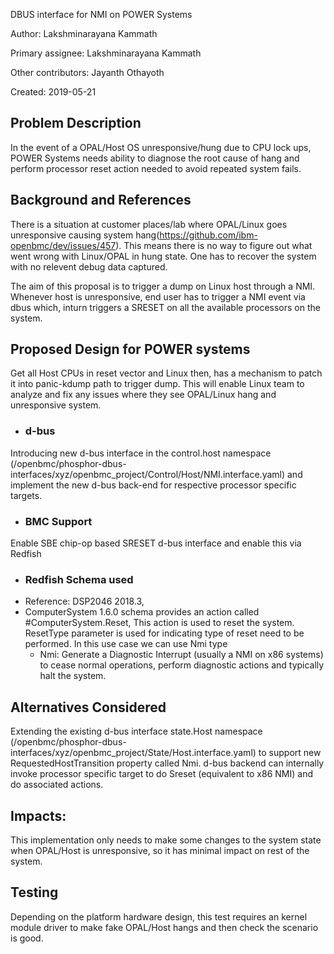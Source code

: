 DBUS interface for NMI on POWER Systems

Author: Lakshminarayana Kammath

Primary assignee: Lakshminarayana Kammath

Other contributors: Jayanth Othayoth

Created: 2019-05-21


## Problem Description
In the event of a OPAL/Host OS unresponsive/hung due to CPU lock ups,
POWER Systems needs ability to diagnose the root cause of hang and perform
processor reset action needed to avoid repeated system fails.


## Background and References
There is a situation at customer places/lab where OPAL/Linux goes unresponsive
causing system hang(https://github.com/ibm-openbmc/dev/issues/457).
This means there is no way to figure out what went wrong with Linux/OPAL in
hung state. One has to recover the system with no relevent debug data captured.

The aim of this proposal is to trigger a dump on Linux host through a NMI.
Whenever host is unresponsive, end user has to trigger a NMI event via dbus
which, inturn triggers a SRESET on all the available processors on the system.


## Proposed Design for POWER systems
Get all Host CPUs in reset vector and Linux then, has a mechanism to patch it
into panic-kdump path to trigger dump. This will enable Linux team to analyze
and fix any issues where they see OPAL/Linux hang and unresponsive system.

* ### d-bus
Introducing new d-bus interface in the control.host namespace
(/openbmc/phosphor-dbus-interfaces/xyz/openbmc_project/Control/Host/NMI.interface.yaml)
and implement the new d-bus back-end for respective  processor specific targets.

* ### BMC Support
Enable SBE chip-op based SRESET d-bus interface and enable this via Redfish

* ### Redfish Schema used
* Reference: DSP2046 2018.3,
* ComputerSystem 1.6.0 schema provides an action called #ComputerSystem.Reset,
  This action is used to reset the system. ResetType parameter is used for
  indicating type of reset need to be performed. In this use case we can use Nmi type
    * Nmi: Generate a Diagnostic Interrupt (usually a NMI on x86 systems)
     to cease normal operations, perform diagnostic actions and typically
     halt the system.


## Alternatives Considered
Extending  the existing  d-bus interface state.Host namespace
(/openbmc/phosphor-dbus-interfaces/xyz/openbmc_project/State/Host.interface.yaml)
to support new RequestedHostTransition property called Nmi.
d-bus backend can internally invoke processor specific target to do Sreset
(equivalent to x86 NMI) and do associated actions.

## Impacts:
This implementation only needs to make some changes to the system state
when OPAL/Host is unresponsive, so it has minimal impact on rest of the system.

## Testing
Depending on the platform hardware design, this test requires an kernel module
driver to make fake OPAL/Host hangs and then check the scenario is good.
